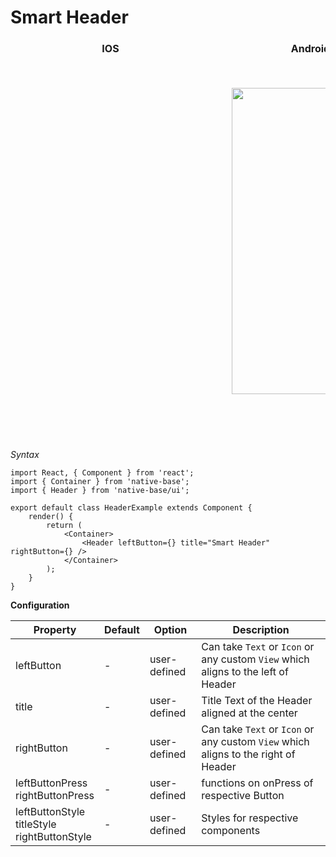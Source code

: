 # Smart Header

<table>
    <thead>
      <tr style="border-style: hidden">
        <th style="border-style: hidden; padding-right: 34px;">IOS</th>
        <th style="padding-right: 140px;">Android</th>
      </tr>
    </thead>
    <thead>
      <tr style="border-style: hidden">
        <th style="border-style: hidden;">
          <div style="background: url(../assets/iphone.png) no-repeat; padding: 63px 20px 100px 18px; width: 292px"><img src="{{('../assets/ios/components/header.png')}}" alt="" /></div></th>
        <th>
          <div style="background: url(../assets/android.png) no-repeat; padding: 45px 118px 68px 0px; background-size: 292px 576px;"><img src="{{('../assets/android/components/header.png')}}" alt="" width="266px" height="490px" /></div></th>
      </tr>
    </thead>
  </table>

*Syntax*

<pre><code class="language-jsx">import React, { Component } from 'react';
import { Container } from 'native-base';
import { Header } from 'native-base/ui';
​
export default class HeaderExample extends Component {
    render() {
        return (
            &lt;Container>
                &lt;Header leftButton={<Icon name="menu" />} title="Smart Header" rightButton={<Icon name="apps" />} />
            &lt;/Container>
        );
    }
}</code></pre>


**Configuration**<br />
    <table class = "table table-bordered">
        <thead>
            <tr>
                <th>Property</th>
                <th>Default</th>
                <th>Option</th>
                <th>Description</th>
            </tr>
        </thead>
        <tbody>
            <tr>
                <td>leftButton</td>
                <td>-</td>
                <td>user-defined</td>
                <td>Can take <code>Text</code> or <code>Icon</code> or any custom <code>View</code> which aligns to the left of Header</td>
            </tr>
            <tr>
                <td>title</td>
                <td>-</td>
                <td>user-defined</td>
                <td>Title Text of the Header aligned at the center</td>
            </tr>
            <tr>
                <td>rightButton</td>
                <td>-</td>
                <td>user-defined</td>
                <td>Can take <code>Text</code> or <code>Icon</code> or any custom <code>View</code> which aligns to the right of Header</td>
            </tr>
            <tr>
                <td>
                  leftButtonPress<br />
                  rightButtonPress
                </td>
                <td>-</td>
                <td>user-defined</td>
                <td>functions on onPress of respective Button</td>
            </tr>
            <tr>
                <td>
                  leftButtonStyle<br />
                  titleStyle<br />
                  rightButtonStyle
                </td>
                <td>-</td>
                <td>user-defined</td>
                <td>Styles for respective components</td>
            </tr>
        </tbody>
    </table><br />
